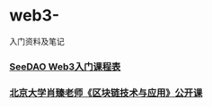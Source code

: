 # web3-
入门资料及笔记


### [SeeDAO Web3入门课程表](https://www.notion.so/SeeDAO-WIKI-26f704935d464b2f8a17601f69ec8ea7)

### [北京大学肖臻老师《区块链技术与应用》公开课](https://www.bilibili.com/video/BV1Vt411X7JF?spm_id_from=333.337.search-card.all.click)


